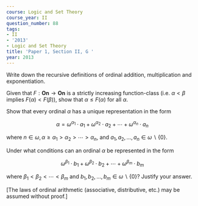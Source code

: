 ```yaml
---
course: Logic and Set Theory
course_year: II
question_number: 88
tags:
- II
- '2013'
- Logic and Set Theory
title: 'Paper 1, Section II, G '
year: 2013
---
```




Write down the recursive definitions of ordinal addition, multiplication and exponentiation.

Given that $F: \mathbf{O n} \rightarrow \mathbf{O n}$ is a strictly increasing function-class (i.e. $\alpha<\beta$ implies $F(\alpha)<F(\beta))$, show that $\alpha \leqslant F(\alpha)$ for all $\alpha$.

Show that every ordinal $\alpha$ has a unique representation in the form

$$\alpha=\omega^{\alpha_{1}} \cdot a_{1}+\omega^{\alpha_{2}} \cdot a_{2}+\cdots+\omega^{\alpha_{n}} \cdot a_{n}$$

where $n \in \omega, \alpha \geqslant \alpha_{1}>\alpha_{2}>\cdots>\alpha_{n}$, and $a_{1}, a_{2}, \ldots, a_{n} \in \omega \backslash\{0\}$.

Under what conditions can an ordinal $\alpha$ be represented in the form

$$\omega^{\beta_{1}} \cdot b_{1}+\omega^{\beta_{2}} \cdot b_{2}+\cdots+\omega^{\beta_{m}} \cdot b_{m}$$

where $\beta_{1}<\beta_{2}<\cdots<\beta_{m}$ and $b_{1}, b_{2}, \ldots, b_{m} \in \omega \backslash\{0\} ?$ Justify your answer.

[The laws of ordinal arithmetic (associative, distributive, etc.) may be assumed without proof.]